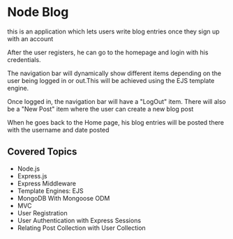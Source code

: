 # Node Blog

this is an application  which lets users write blog entries once they sign up with an account

After the user registers, he can go to the homepage and login with his credentials.

The navigation bar will dynamically show different items depending on the user being logged in or out.This  will be achieved  using the EJS template engine.

Once logged in, the navigation bar will have a "LogOut"  item. There will also be a "New Post" item where the user can create a new blog post

When he goes back to the Home page, his blog entries will be posted there with the username and date posted

## Covered Topics

- Node.js
- Express.js
- Express Middleware
- Template Engines: EJS
- MongoDB With Mongoose ODM
- MVC
- User Registration
- User Authentication with Express Sessions
- Relating Post Collection with User Collection
